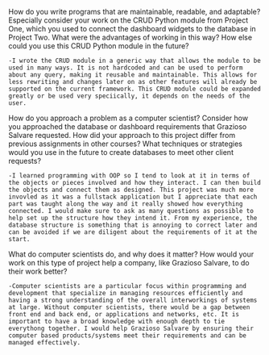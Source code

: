How do you write programs that are maintainable, readable, and adaptable? Especially consider your work on the CRUD Python module from Project One, which you used to connect the dashboard widgets to the database in Project Two. What were the advantages of working in this way? How else could you use this CRUD Python module in the future?

    -I wrote the CRUD module in a generic way that allows the module to be used in many ways. It is not hardcoded and can be used to perform about any query, making it reusable and maintainable. This allows for less rewriting and changes later on as other features will already be supported on the current framework. This CRUD module could be expanded greatly or be used very speciically, it depends on the needs of the user.

How do you approach a problem as a computer scientist? Consider how you approached the database or dashboard requirements that Grazioso Salvare requested. How did your approach to this project differ from previous assignments in other courses? What techniques or strategies would you use in the future to create databases to meet other client requests?

    -I learned programming with OOP so I tend to look at it in terms of the objects or pieces involved and how they interact. I can then build the objects and connect them as designed. This project was much more invovled as it was a fullstack application but I appreciate that each part was taught along the way and it really showed how everything connected. I would make sure to ask as many questions as possible to help set up the structure how they intend it. From my experience, the database structure is something that is annoying to correct later and can be avoided if we are diligent about the requirements of it at the start. 

What do computer scientists do, and why does it matter? How would your work on this type of project help a company, like Grazioso Salvare, to do their work better?

    -Computer scientists are a particular focus within programming and development that specialize in managing resources efficiently and having a strong understanding of the overall interworkings of systems at large. Without computer scientists, there would be a gap between front end and back end, or applications and networks, etc. It is important to have a broad knowledge with enough depth to tie everythong together. I would help Grazioso Salvare by ensuring their computer based products/systems meet their requirements and can be managed effectively.
